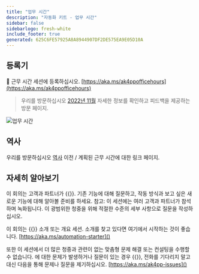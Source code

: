 ```yaml
---
title: "업무 시간"
description: "자동화 키트 - 업무 시간"
sidebar: false
sidebarlogo: fresh-white
include_footer: true
generated: 625C6FE57925A8A8944907DF2DE575EA9E05D10A
---
```


## 등록기

<g-emoji class="g-emoji" alias="calendar" fallback-src="https://github.githubassets.com/images/icons/emoji/unicode/1f4c6.png">📆</g-emoji> 근무 시간 세션에 등록하십시오. [https://aka.ms/ak4ppofficehours](https://aka.ms/ak4ppofficehours)

> 우리를 방문하십시오 [2022년 11월](/ko/office-hours/november-2022) 자세한 정보를 확인하고 피드백을 제공하는 방문 페이지.

![업무 시간](/images/office-hours.png)

## 역사

우리를 방문하십시오 [역사](/ko/office-hours/history) 이전 / 계획된 근무 시간에 대한 링크 페이지.

## 자세히 알아보기

이 회의는 고객과 파트너가 {{<product-name>}}. 기존 기능에 대해 질문하고, 작동 방식과 보고 싶은 새로운 기능에 대해 알아볼 준비를 하세요. 참고: 이 세션에는 여러 고객과 파트너가 참석하며 녹화됩니다. 이 광범위한 청중을 위해 적절한 수준의 세부 사항으로 질문을 작성하십시오.

이 회의는 {{<product-name>}} 소개 또는 개요 세션. 소개를 찾고 있다면 여기에서 시작하는 것이 좋습니다. [https://aka.ms/automation-starter]()

또한 이 세션에서 더 많은 청중과 관련이 없는 맞춤형 문제 해결 또는 컨설팅을 수행할 수 없습니다. 에 대한 문제가 발생하거나 질문이 있는 경우 {{<product-name>}}, 전화를 기다리지 말고 대신 다음을 통해 문제나 질문을 제기하십시오. [https://aka.ms/ak4pp-issues]()
